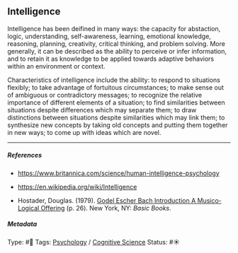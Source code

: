 ## Intelligence

Intelligence has been deifined in many ways: the capacity for abstaction, logic, understanding, self-awareness, learning, emotional knowledge, reasoning, planning, creativity, critical thinking, and problem solving. More generally, it can be described as the ability to perceive or infer information, and to retain it as knowledge to be applied towards adaptive behaviors within an environment or context.

Characteristics of intelligence include the ability: to respond to situations flexibly; to take advantage of fortuitous circumstances; to make sense out of ambiguous or contradictory messages; to recognize the relative importance of different elements of a situation; to find similarities between situations despite differences which may separate them; to draw distinctions between situations despite similarities which may link them; to synthesize new concepts by taking old concepts and putting them together in new ways; to come up with ideas which are novel.

---

##### References

* https://www.britannica.com/science/human-intelligence-psychology

* https://en.wikipedia.org/wiki/Intelligence

* Hostader, Douglas. (1979). [Godel Escher Bach Introduction A Musico-Logical Offering](Godel%20Escher%20Bach%20Introduction%20A%20Musico-Logical%20Offering.md) (p. 26). New York, NY: *Basic Books*.

##### Metadata

Type: #🔴 
Tags: [Psychology](Psychology.md) / [Cognitive Science]()
Status: #☀️ 
